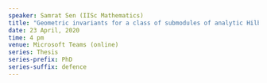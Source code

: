 ```yaml
---
speaker: Samrat Sen (IISc Mathematics)
title: "Geometric invariants for a class of submodules of analytic Hilbert modules"
date: 23 April, 2020
time: 4 pm
venue: Microsoft Teams (online)
series: Thesis
series-prefix: PhD
series-suffix: defence
---
```


